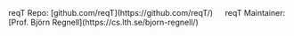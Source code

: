 <div id="footer">
reqT Repo: [github.com/reqT](https://github.com/reqT/)
&emsp; reqT Maintainer: [Prof. Björn Regnell](https://cs.lth.se/bjorn-regnell/)
</div>